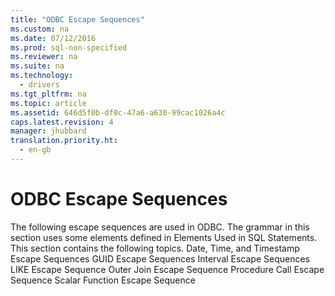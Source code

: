 ```yaml
---
title: "ODBC Escape Sequences"
ms.custom: na
ms.date: 07/12/2016
ms.prod: sql-non-specified
ms.reviewer: na
ms.suite: na
ms.technology: 
  - drivers
ms.tgt_pltfrm: na
ms.topic: article
ms.assetid: 646d5f0b-df0c-47a6-a630-99cac1026a4c
caps.latest.revision: 4
manager: jhubbard
translation.priority.ht: 
  - en-gb
---
```

# ODBC Escape Sequences
<?xml version="1.0" encoding="utf-8"?>
<developerReferenceWithoutSyntaxDocument xmlns="http://ddue.schemas.microsoft.com/authoring/2003/5" xmlns:xlink="http://www.w3.org/1999/xlink" xmlns:xsi="http://www.w3.org/2001/XMLSchema-instance" xsi:schemaLocation="http://ddue.schemas.microsoft.com/authoring/2003/5 http://dduestorage.blob.core.windows.net/ddueschema/developer.xsd">
  <introduction>
    <para>The following escape sequences are used in ODBC. The grammar in this section uses some elements defined in <legacyLink xlink:href="85777525-1555-4731-8309-63a464c6b43a">Elements Used in SQL Statements</legacyLink>.</para>
  </introduction>
  <section>
    <content>
      <para>This section contains the following topics.

</para>
      <list class="bullet">
        <listItem>
          <para>
            <legacyLink xlink:href="67b7dee0-e5b1-4469-a626-0c7767852b80">Date, Time, and Timestamp Escape Sequences</legacyLink>
          </para>
        </listItem>
        <listItem>
          <para>
            <legacyLink xlink:href="71d43ef9-4a31-493e-b9e0-f864e9ef3ce6">GUID Escape Sequences</legacyLink>
          </para>
        </listItem>
        <listItem>
          <para>
            <legacyLink xlink:href="303e8dab-8f13-4fa5-857f-15cc1f75bdd6">Interval Escape Sequences</legacyLink>
          </para>
        </listItem>
        <listItem>
          <para>
            <legacyLink xlink:href="798d75ea-be9d-4bef-b297-318bc327f1ca">LIKE Escape Sequence</legacyLink>
          </para>
        </listItem>
        <listItem>
          <para>
            <legacyLink xlink:href="2cfd1525-6677-4d36-9b9e-730496853750">Outer Join Escape Sequence</legacyLink>
          </para>
        </listItem>
        <listItem>
          <para>
            <legacyLink xlink:href="269fbab0-e5f2-4a98-86c0-2d7b647acaae">Procedure Call Escape Sequence</legacyLink>
          </para>
        </listItem>
        <listItem>
          <para>
            <legacyLink xlink:href="aaf5d516-e090-445f-8839-9e39581c69c7">Scalar Function Escape Sequence</legacyLink>
          </para>
        </listItem>
      </list>
    </content>
  </section>
  <relatedTopics />
</developerReferenceWithoutSyntaxDocument>